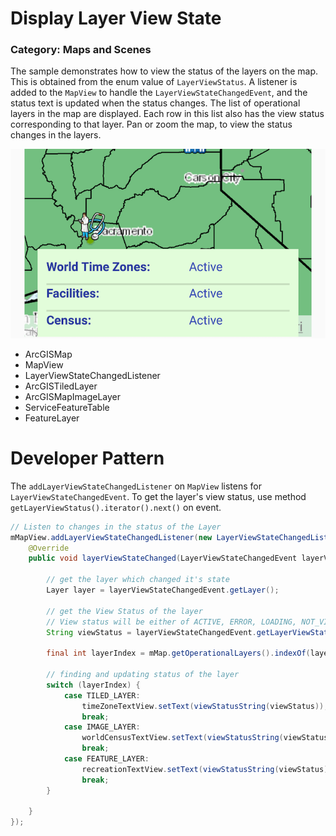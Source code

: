 # Display Layer View State
### Category: Maps and Scenes
The sample demonstrates how to view the status of the layers on the map. This is obtained from the enum value of `LayerViewStatus`. A listener is added to the `MapView` to handle the `LayerViewStateChangedEvent`, and the status text is updated when the status changes. The list of operational layers in the map are displayed. Each row in this list also has the view status corresponding to that layer. Pan or zoom the map, to view the status changes in the layers.

![Display Layer View State App](display-layer-view-state.png)

* ArcGISMap
* MapView
* LayerViewStateChangedListener
* ArcGISTiledLayer
* ArcGISMapImageLayer
* ServiceFeatureTable
* FeatureLayer

# Developer Pattern

The `addLayerViewStateChangedListener` on `MapView` listens for `LayerViewStateChangedEvent`. To get the layer's view status, use method `getLayerViewStatus().iterator().next()` on event.

```java
// Listen to changes in the status of the Layer
mMapView.addLayerViewStateChangedListener(new LayerViewStateChangedListener() {
    @Override
    public void layerViewStateChanged(LayerViewStateChangedEvent layerViewStateChangedEvent) {

        // get the layer which changed it's state
        Layer layer = layerViewStateChangedEvent.getLayer();

        // get the View Status of the layer
        // View status will be either of ACTIVE, ERROR, LOADING, NOT_VISIBLE, OUT_OF_SCALE, UNKNOWN
        String viewStatus = layerViewStateChangedEvent.getLayerViewStatus().iterator().next().toString();

        final int layerIndex = mMap.getOperationalLayers().indexOf(layer);

        // finding and updating status of the layer
        switch (layerIndex) {
            case TILED_LAYER:
                timeZoneTextView.setText(viewStatusString(viewStatus));
                break;
            case IMAGE_LAYER:
                worldCensusTextView.setText(viewStatusString(viewStatus));
                break;
            case FEATURE_LAYER:
                recreationTextView.setText(viewStatusString(viewStatus));
                break;
        }

    }
});
```
